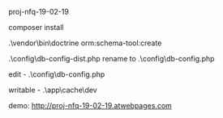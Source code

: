 proj-nfq-19-02-19

composer install

 .\vendor\bin\doctrine orm:schema-tool:create
 
 .\config\db-config-dist.php rename to  .\config\db-config.php
 
 edit - .\config\db-config.php
 
 writable - .\app\cache\dev
 
 demo: http://proj-nfq-19-02-19.atwebpages.com